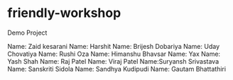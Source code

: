 # friendly-workshop
Demo Project

Name: Zaid kesarani
Name: Harshit 
Name: Brijesh Dobariya
Name: Uday Chovatiya
Name: Rushi Oza
Name: Himanshu Bhavsar
Name: Yax
Name: Yash Shah
Name: Raj Patel
Name: Viraj Patel
Name:Suryansh Srivastava
Name: Sanskriti Sidola
Name: Sandhya Kudipudi
Name: Gautam Bhattathiri
